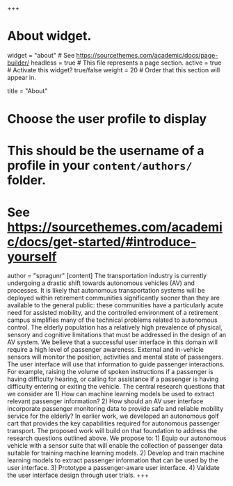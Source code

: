 +++
# About widget.
widget = "about"  # See https://sourcethemes.com/academic/docs/page-builder/
headless = true  # This file represents a page section.
active = true  # Activate this widget? true/false
weight = 20  # Order that this section will appear in.

title = "About"

# Choose the user profile to display
# This should be the username of a profile in your `content/authors/` folder.
# See https://sourcethemes.com/academic/docs/get-started/#introduce-yourself
author = "spragunr"
[content]
    The transportation industry is currently undergoing a drastic shift towards autonomous vehicles (AV) and processes. It is likely that autonomous transportation systems will be deployed within retirement communities significantly sooner than they are available to the general public: these communities have a particularly acute need for assisted mobility, and the controlled environment of a retirement campus simplifies many of the technical problems related to autonomous control. The elderly population has a relatively high prevalence of physical, sensory and cognitive limitations that must be addressed in the design of an AV system. We believe that a successful user interface in this domain will require a high level of passenger awareness. External and in-vehicle sensors will monitor the position, activities and mental state of passengers. The user interface will use that information to guide passenger interactions. For example, raising the volume of spoken instructions if a passenger is having difficulty hearing, or calling for assistance if a passenger is having difficulty entering or exiting the vehicle. The central research questions that we consider are 1) How can machine learning models be used to extract relevant passenger information? 2) How should an AV user interface incorporate passenger monitoring data to provide safe and reliable mobility service for the elderly? In earlier work, we developed an autonomous golf cart that provides the key capabilities required for autonomous passenger transport. The proposed work will build on that foundation to address the research questions outlined above. We propose to: 1) Equip our autonomous vehicle with a sensor suite that will enable the collection of passenger data suitable for training machine learning models. 2) Develop and train machine learning models to extract passenger information that can be used by the user interface. 3) Prototype a passenger-aware user interface. 4) Validate the user interface design through user trials.
+++

